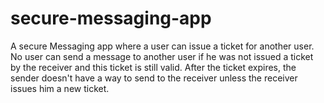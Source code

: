 # secure-messaging-app
A secure Messaging app where a user can issue a ticket for another user. No user can send a message to another user if he was not issued a ticket by the receiver and this ticket is still valid. After the ticket expires, the sender doesn't have a way to send to the receiver unless the receiver issues him a new ticket.

